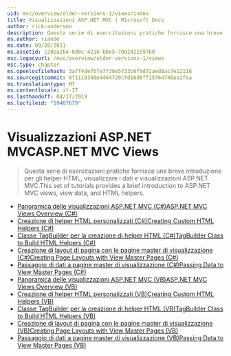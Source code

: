 ```yaml
---
uid: mvc/overview/older-versions-1/views/index
title: Visualizzazioni ASP.NET MVC | Microsoft Docs
author: rick-anderson
description: Questa serie di esercitazioni pratiche fornisce una breve introduzione per gli helper HTML, visualizzare i dati e visualizzazioni ASP.NET MVC.
ms.author: riande
ms.date: 09/28/2011
ms.assetid: c2dea264-0d8c-4216-bbe5-70d2421597b0
msc.legacyurl: /mvc/overview/older-versions-1/views
msc.type: chapter
ms.openlocfilehash: 3aff4defbfe7738e5f33c6f9d72aed8ac7e12116
ms.sourcegitcommit: 0f1119340e4464720cfd16d0ff15764746ea1fea
ms.translationtype: MT
ms.contentlocale: it-IT
ms.lasthandoff: 04/17/2019
ms.locfileid: "59407679"
---
```

# <a name="aspnet-mvc-views"></a><span data-ttu-id="a472d-103">Visualizzazioni ASP.NET MVC</span><span class="sxs-lookup"><span data-stu-id="a472d-103">ASP.NET MVC Views</span></span>

> <span data-ttu-id="a472d-104">Questa serie di esercitazioni pratiche fornisce una breve introduzione per gli helper HTML, visualizzare i dati e visualizzazioni ASP.NET MVC.</span><span class="sxs-lookup"><span data-stu-id="a472d-104">This set of tutorials provides a brief introduction to ASP.NET MVC views, view data, and HTML helpers.</span></span>


- [<span data-ttu-id="a472d-105">Panoramica delle visualizzazioni ASP.NET MVC (C#)</span><span class="sxs-lookup"><span data-stu-id="a472d-105">ASP.NET MVC Views Overview (C#)</span></span>](asp-net-mvc-views-overview-cs.md)
- [<span data-ttu-id="a472d-106">Creazione di helper HTML personalizzati (C#)</span><span class="sxs-lookup"><span data-stu-id="a472d-106">Creating Custom HTML Helpers (C#)</span></span>](creating-custom-html-helpers-cs.md)
- [<span data-ttu-id="a472d-107">Classe TagBuilder per la creazione di helper HTML (C#)</span><span class="sxs-lookup"><span data-stu-id="a472d-107">TagBuilder Class to Build HTML Helpers (C#)</span></span>](using-the-tagbuilder-class-to-build-html-helpers-cs.md)
- [<span data-ttu-id="a472d-108">Creazione di layout di pagina con le pagine master di visualizzazione (C#)</span><span class="sxs-lookup"><span data-stu-id="a472d-108">Creating Page Layouts with View Master Pages (C#)</span></span>](creating-page-layouts-with-view-master-pages-cs.md)
- [<span data-ttu-id="a472d-109">Passaggio di dati a pagine master di visualizzazione (C#)</span><span class="sxs-lookup"><span data-stu-id="a472d-109">Passing Data to View Master Pages (C#)</span></span>](passing-data-to-view-master-pages-cs.md)
- [<span data-ttu-id="a472d-110">Panoramica delle visualizzazioni ASP.NET MVC (VB)</span><span class="sxs-lookup"><span data-stu-id="a472d-110">ASP.NET MVC Views Overview (VB)</span></span>](asp-net-mvc-views-overview-vb.md)
- [<span data-ttu-id="a472d-111">Creazione di helper HTML personalizzati (VB)</span><span class="sxs-lookup"><span data-stu-id="a472d-111">Creating Custom HTML Helpers (VB)</span></span>](creating-custom-html-helpers-vb.md)
- [<span data-ttu-id="a472d-112">Classe TagBuilder per la creazione di helper HTML (VB)</span><span class="sxs-lookup"><span data-stu-id="a472d-112">TagBuilder Class to Build HTML Helpers (VB)</span></span>](using-the-tagbuilder-class-to-build-html-helpers-vb.md)
- [<span data-ttu-id="a472d-113">Creazione di layout di pagina con le pagine master di visualizzazione (VB)</span><span class="sxs-lookup"><span data-stu-id="a472d-113">Creating Page Layouts with View Master Pages (VB)</span></span>](creating-page-layouts-with-view-master-pages-vb.md)
- [<span data-ttu-id="a472d-114">Passaggio di dati a pagine master di visualizzazione (VB)</span><span class="sxs-lookup"><span data-stu-id="a472d-114">Passing Data to View Master Pages (VB)</span></span>](passing-data-to-view-master-pages-vb.md)

